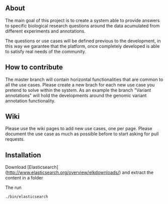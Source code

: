 About
-----

The main goal of this project is to create a system able to provide answers to specific biological research questions around the data acumulated from different experiments and annotations. 

The questions or use cases will be defined previous to the development, in this way we garantee that the platform, once completely developed is able to satisfy real needs of the community.

How to contribute
-----------------

The master branch will contain horizontal functionalities that are common to all the use cases. Please create a new brach for each new use case you pretend to solve within the system. As an example the branch "Variant annotations" will hold the developments around the genomic variant annotation functionality.

Wiki
----

Please use the wiki pages to add new use cases, one per page. Please document the use case as much as possible before to start asking for pull requests.

Installation
------------

Download [Elasticsearch] (http://www.elasticsearch.org/overview/elkdownloads/) and extract the content in a folder

The run

```
./bin/elasticsearch
```
